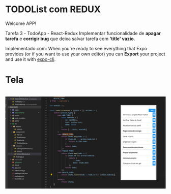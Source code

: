 # TODOList com REDUX

Welcome APP!

Tarefa 3 - TodoApp - React-Redux
Implementar funcionalidade de **apagar tarefa** e **corrigir bug** que deixa salvar tarefa com **'title' vazio**. 


Implementado com:
When you're ready to see everything that Expo provides (or if you want to use your own editor) you can **Export** your project and use it with [expo-cli](https://docs.expo.io/versions/latest/introduction/installation.html).



# Tela

<p align="center">
	<br>
	<img src="prints/printM.jpg"/ >
      <br>
</p>
